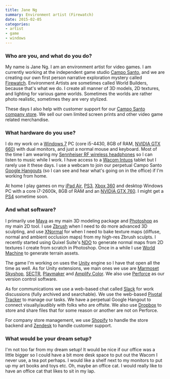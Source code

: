 ```yaml
---
title: Jane Ng
summary: Environment artist (Firewatch)
date: 2015-02-05
categories:
- artist
- game
- windows
---
```


### Who are you, and what do you do?

My name is Jane Ng. I am an environment artist for video games. I am currently working at the independent game studio [Campo Santo](http://www.camposanto.com/ "A video game studio."), and we are creating our own first person narrative exploration mystery called [Firewatch][]. Environment Artists are sometimes called World Builders, because that's what we do. I create all manner of 3D models, 2D textures, and lighting for various game worlds. Sometimes the worlds are rather photo realistic, sometimes they are very stylized.  

These days I also help with customer support for our [Campo Santo company store](http://store.camposanto.com/ "The Campo Santo online store."). We sell our own limited screen prints and other video game related merchandise.

### What hardware do you use?

I do my work on a [Windows 7][windows-7] PC (core i5-4430, 8GB of RAM, [NVIDIA GTX 660][geforce-gtx-660]) with dual monitors, and just a normal mouse and keyboard. Most of the time I am wearing my [Sennheiser RF wireless headphones][rs-120] so I can listen to music while I work. I have access to a [Wacom Intuos][intuos] tablet but I rarely use it these days. I use a webcam to join our perpetual Campo Santo [Google Hangouts][google-hangouts] (so I can see and hear what's going on in the office) if I'm working from home.

At home I play games on my [iPad Air][ipad-air], [PS3][], [Xbox 360][xbox-360] and desktop Windows PC with a core i7-2600k, 8GB of RAM and an [NVIDIA GTX 760][geforce-gtx-760]. I might get a [PS4][] sometime soon.

### And what software?

I primarily use [Maya][] as my main 3D modeling package and [Photoshop][] as my main 2D tool.  I use [Zbrush][] when I need to do more advanced 3D sculpting, and use [XNormal][] for when I need to bake texture maps (diffuse, normal and ambient occlusion maps) from my high-res Zbrush sculpts. I recently started using Quixel Suite's [NDO][] to generate normal maps from 2D textures I create from scratch in Photoshop. Once in a while I use [World Machine][world-machine] to generate terrain assets.

The game I'm working on uses the [Unity][] engine so I have that open all the time as well. As for Unity extensions, we main ones we use are [Marmoset Skyshop][skyshop], [SECTR][complete], [Playmaker][] and [Amplify Color][amplify-color]. We also use [Perforce][] as our version control software. 

As for communications we use a web-based chat called [Slack][] for work discussions (fully archived and searchable). We use the web-based [Pivotal Tracker][pivotal-tracker] to manage our tasks. We have a perpetual Google Hangout to connect visually/audibly with folks who are offsite. We also use [Dropbox][] to store and share files that for some reason or another are not on Perforce.

For company store management, we use [Shopify][] to handle the store backend and [Zendesk][] to handle customer support.

### What would be your dream setup?

I'm not too far from my dream setup! It would be nice if our office was a little bigger so I could have a bit more desk space to put out the Wacom I never use, a tea pot perhaps. I would like a shelf next to my monitors to put up my art books and toys etc. Oh, maybe an office cat. I would really like to have an office cat that likes to sit in my lap.

[amplify-color]: http://amplify.pt/unity/amplify-color/ "A color grading extension for Unity."
[complete]: http://web.archive.org/web/20221226064258/http://www.sectr.co/complete.html "A collection of tools for Unity."
[dropbox]: https://www.dropbox.com/ "Online syncing and storage."
[firewatch]: http://www.firewatchgame.com/ "A fire lookout adventure game."
[geforce-gtx-660]: http://web.archive.org/web/20230630112925/https://www.nvidia.com/en-us/geforce/graphics-cards/geforce-gtx-660/ "A graphics card."
[geforce-gtx-760]: http://web.archive.org/web/20230603182439/https://www.nvidia.com/en-us/geforce/graphics-cards/geforce-gtx-760/ "A graphics card."
[google-hangouts]: https://mail.google.com/chat "A voice, video and text chat service."
[intuos]: https://www.wacom.com/en-us/products/pen-tablets/wacom-intuos "A pen tablet."
[ipad-air]: https://en.wikipedia.org/wiki/IPad_Air "A tablet device."
[maya]: http://web.archive.org/web/20221224070508/https://www.autodesk.com/products/maya/overview "3D animation software."
[ndo]: https://quixel.se/wordpress/index.php?q=tutorial/ndo-painter-advanced-detailing/ "A normal mapping tool for Photoshop."
[perforce]: https://www.perforce.com/ "A software configuration and deploy suite."
[photoshop]: https://www.adobe.com/products/photoshop.html "A bitmap image editor."
[pivotal-tracker]: https://www.pivotaltracker.com/ "A project management service."
[playmaker]: https://hutonggames.com/ "A visual scripting tool for Unity."
[ps3]: https://www.playstation.com/en-us/ "A shiny gaming console from Sony."
[ps4]: https://www.playstation.com/en-us/ "A shiny gaming console from Sony."
[rs-120]: http://web.archive.org/web/20220528142804/https://www.sennheiser-hearing.com/en-US/p/wireless-headphones-stereo-rf-rs-120-ii/ "Wireless headphones."
[shopify]: https://www.shopify.com/ "A service for selling goods online."
[skyshop]: http://web.archive.org/web/20200529035149/https://marmoset.co/skyshop/ "A lighting extension for Unity."
[slack]: https://slack.com/intl/ja-jp/ "A collaboration service."
[unity]: https://unity.com/products "A cross-platform game development tool."
[windows-7]: https://en.wikipedia.org/wiki/Windows_7 "An operating system."
[world-machine]: http://www.world-machine.com/ "3D terrain generation software."
[xbox-360]: http://web.archive.org/web/20131008213618/http://www.xbox.com/en-US/xbox360 "A gaming console."
[xnormal]: https://xnormal.net/ "A 3D displacement map generator."
[zbrush]: http://pixologic.com/zbrush/ "3D digital painting and sculpture software."
[zendesk]: https://www.zendesk.co.jp/#georedirect "A customer service service."
